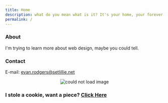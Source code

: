 ```yaml
---
title: Home
description: what do you mean what is it? It's your home, your forever home.
permalink: /
---
```


### About
I'm trying to learn more about web design, maybe you could tell. 

### Contact
E-mail: [evan.rodgers@setlillie.net](mailto:evan.rodgers@setlillie.net)

<p align="center">
	<img src="https://avatars.githubusercontent.com/u/38171335?s=48&v=4" alt="could not load image">
</p>

### I stole a cookie, want a piece? [Click Here](https://setlillie.net/cookie)
